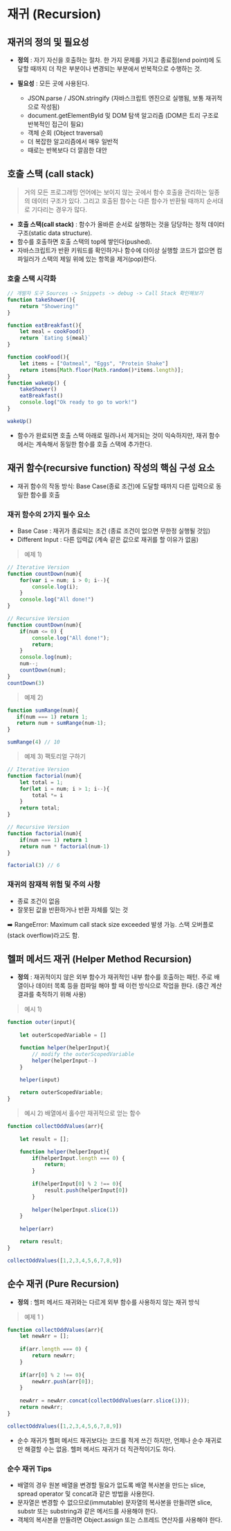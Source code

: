 # 재귀 (Recursion)

## 재귀의 정의 및 필요성

- **정의** : 자기 자신을 호출하는 절차. 한 가지 문제를 가지고 종료점(end point)에 도달할 때까지 더 작은 부분이나 변경되는 부분에서 반복적으로 수행하는 것.

- **필요성** : 모든 곳에 사용된다.
    - JSON.parse / JSON.stringify (자바스크립트 엔진으로 실행됨, 보통 재귀적으로 작성됨)
    - document.getElementById 및 DOM 탐색 알고리즘 (DOM은 트리 구조로 반복적인 접근이 필요)
    - 객체 순회 (Object traversal)
    - 더 복잡한 알고리즘에서 매우 일반적
    - 때로는 반복보다 더 깔끔한 대안

## 호출 스택 (call stack)

> 거의 모든 프로그래밍 언어에는 보이지 않는 곳에서 함수 호출을 관리하는 일종의 데이터 구조가 있다. 그리고 호출된 함수는 다른 함수가 반환될 때까지 순서대로 기다리는 경우가 많다.
> 
- **호출 스택(call stack)** : 함수가 올바른 순서로 실행하는 것을 담당하는 정적 데이터 구조(static data structure).
- 함수를 호출하면 호출 스택의 top에 쌓인다(pushed).
- 자바스크립트가 반환 키워드를 확인하거나 함수에 더이상 실행할 코드가 없으면 컴파일러가 스택의 제일 위에 있는 항목을 제거(pop)한다.

### 호출 스택 시각화

```jsx
// 개발자 도구 Sources -> Snippets -> debug -> Call Stack 확인해보기
function takeShower(){
    return "Showering!"
}

function eatBreakfast(){
    let meal = cookFood()
    return `Eating ${meal}`
}

function cookFood(){
    let items = ["Oatmeal", "Eggs", "Protein Shake"]
    return items[Math.floor(Math.random()*items.length)];
}
function wakeUp() {
    takeShower()
    eatBreakfast()
    console.log("Ok ready to go to work!")
}

wakeUp()
```

- 함수가 완료되면 호출 스택 아래로 밀려나서 제거되는 것이 익숙하지만, 재귀 함수에서는 계속해서 동일한 함수를 호출 스택에 추가한다.

## 재귀 함수(recursive function) 작성의 핵심 구성 요소

- 재귀 함수의 작동 방식: Base Case(종료 조건)에 도달할 때까지 다른 입력으로 동일한 함수를 호출

### 재귀 함수의 2가지 필수 요소

- Base Case : 재귀가 종료되는 조건 (종료 조건이 없으면 무한정 실행될 것임)
- Different Input : 다른 입력값 (계속 같은 값으로 재귀를 할 이유가 없음)

> 예제 1)
> 

```jsx
// Iterative Version
function countDown(num){
    for(var i = num; i > 0; i--){
        console.log(i);
    }
    console.log("All done!")
}

// Recursive Version
function countDown(num){
    if(num <= 0) {
        console.log("All done!");
        return;
    }
    console.log(num);
    num--;
    countDown(num);
}
countDown(3)
```

> 예제 2)
> 

```jsx
function sumRange(num){
   if(num === 1) return 1; 
   return num + sumRange(num-1);
}

sumRange(4) // 10
```

> 예제 3) 팩토리얼 구하기
> 

```jsx
// Iterative Version
function factorial(num){
    let total = 1;
    for(let i = num; i > 1; i--){
        total *= i
    }
    return total;
}

// Recursive Version
function factorial(num){
	if(num === 1) return 1
	return num * factorial(num-1)
}

factorial(3) // 6
```

### 재귀의 잠재적 위험 및 주의 사항

- 종료 조건이 없음
- 잘못된 값을 반환하거나 반환 자체를 잊는 것

➡️ RangeError: Maximum call stack size exceeded 발생 가능. 스택 오버플로 (stack overflow)라고도 함.

## 헬퍼 메서드 재귀 (**Helper Method Recursion**)

- **정의** : 재귀적이지 않은 외부 함수가 재귀적인 내부 함수를 호출하는 패턴. 주로 배열이나 데이터 목록 등을 컴파일 해야 할 때 이런 방식으로 작업을 한다. (중간 계산 결과를 축적하기 위해 사용)

> 예시 1)
> 

```jsx
function outer(input){
    
    let outerScopedVariable = []

    function helper(helperInput){
        // modify the outerScopedVariable
        helper(helperInput--)
    }
    
    helper(input)

    return outerScopedVariable;
}
```

> 예시 2) 배열에서 홀수만 재귀적으로 얻는 함수
> 

```jsx
function collectOddValues(arr){
    
    let result = [];

    function helper(helperInput){
        if(helperInput.length === 0) {
            return;
        }
        
        if(helperInput[0] % 2 !== 0){
            result.push(helperInput[0])
        }
        
        helper(helperInput.slice(1))
    }
    
    helper(arr)

    return result;
}

collectOddValues([1,2,3,4,5,6,7,8,9])
```

## 순수 재귀 (**Pure Recursion**)

- **정의** : 헬퍼 메서드 재귀와는 다르게 외부 함수를 사용하지 않는 재귀 방식

> 예제 1 )
> 

```jsx
function collectOddValues(arr){
    let newArr = [];
    
    if(arr.length === 0) {
        return newArr;
    }
        
    if(arr[0] % 2 !== 0){
        newArr.push(arr[0]);
    }
        
    newArr = newArr.concat(collectOddValues(arr.slice(1)));
    return newArr;
}

collectOddValues([1,2,3,4,5,6,7,8,9])
```

- 순수 재귀가 헬퍼 메서드 재귀보다는 코드를 적게 쓰긴 하지만, 언제나 순수 재귀로만 해결할 수는 없음. 헬퍼 메서드 재귀가 더 직관적이기도 하다.

### 순수 재귀 Tips

- 배열의 경우 원본 배열을 변경할 필요가 없도록 배열 복사본을 만드는 slice, spread operator 및 concat과 같은 방법을 사용한다.
- 문자열은 변경할 수 없으므로(immutable) 문자열의 복사본을 만들려면 slice, substr 또는 substring과 같은 메서드를 사용해야 한다.
- 객체의 복사본을 만들려면 Object.assign 또는 스프레드 연산자를 사용해야 한다.
